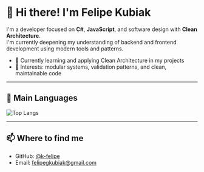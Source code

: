 # 👋 Hi there! I'm Felipe Kubiak

I'm a developer focused on **C#**, **JavaScript**, and software design with **Clean Architecture**.  
I'm currently deepening my understanding of backend and frontend development using modern tools and patterns.

- 🌱 Currently learning and applying Clean Architecture in my projects  
- 🧠 Interests: modular systems, validation patterns, and clean, maintainable code

---

## 🧠 Main Languages

![Top Langs](https://github-readme-stats.vercel.app/api/top-langs/?username=k-felipe&layout=compact&theme=tokyonight)

---

## 📫 Where to find me

- GitHub: [@k-felipe](https://github.com/k-felipe)
- Email: felipegkubiak@gmail.com
